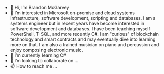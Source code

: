 - 👋 Hi, I’m Brandon McGarvey
- 👀 I’m interested in Microsoft on-premise and cloud systems infrastructure, software development, scripting and databases. I am a systems engineer but in recent years have become interested in software development and databases. I have been teaching myself PowerShell, T-SQL, and more recently C#. I am "curious" of blockchain technology and smart contracts and may eventually dive into learning more on that. I am also a trained musician on piano and percussion and enjoy composing electronic music.
- 🌱 I’m currently learning C#
- 💞️ I’m looking to collaborate on ...
- 📫 How to reach me ...

<!---
brandonmcgarvey/brandonmcgarvey is a ✨ special ✨ repository because its `README.md` (this file) appears on your GitHub profile.
You can click the Preview link to take a look at your changes.
--->
